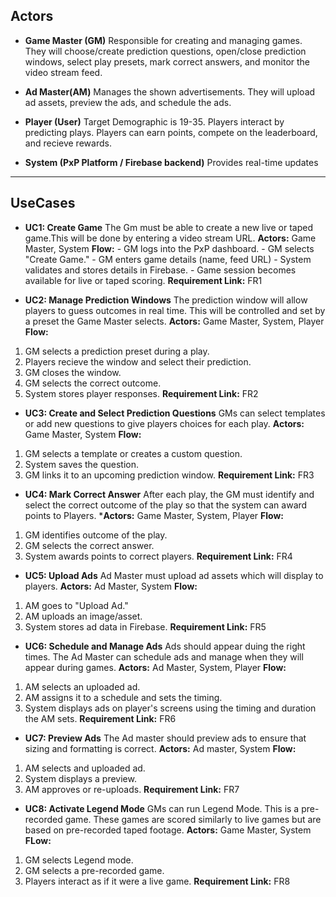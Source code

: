 ## Actors
- **Game Master (GM)**
     Responsible for creating and managing games. They will choose/create prediction questions, open/close prediction windows, select         play presets, mark correct answers, and monitor the video stream feed.

- **Ad Master(AM)**
     Manages the shown advertisements. They will upload ad assets, preview the ads, and schedule the ads.

- **Player (User)**
     Target Demographic is 19-35. Players interact by predicting plays. Players can earn points, compete on the leaderboard, and recieve      rewards.

- **System (PxP Platform / Firebase backend)**
     Provides real-time updates

---
## UseCases
- **UC1: Create Game**
     The Gm must be able to create a new live or taped game.This will be done by entering a video stream URL.
     **Actors:** Game Master, System
     **Flow:**
          - GM logs into the PxP dashboard.
          - GM selects "Create Game."
          - GM enters game details (name, feed URL)
          - System validates and stores details in Firebase.
          - Game session becomes available for live or taped scoring.
     **Requirement Link:** FR1

- **UC2: Manage Prediction Windows**
The prediction window will allow players to guess outcomes in real time. This will be controlled and set by a preset the Game Master selects. 
**Actors:** Game Master, System, Player
**Flow:**
1. GM selects a prediction preset during a play.
2. Players recieve the window and select their prediction.
3. GM closes the window.
4. GM selects the correct outcome.
5. System stores player responses.
**Requirement Link:** FR2

- **UC3: Create and Select Prediction Questions**
GMs can select templates or add new questions to give players choices for each play.
**Actors:** Game Master, System
**Flow:**
1. GM selects a template or creates a custom question.
2. System saves the question.
3. GM links it to an upcoming prediction window.
**Requirement Link:** FR3

- **UC4: Mark Correct Answer**
After each play, the GM must identify and select the correct outcome of the play so that the system can award points to Players. 
***Actors:** Game Master, System, Player
**Flow:**
1. GM identifies outcome of the play.
2. GM selects the correct answer.
3. System awards points to correct players.
**Requirement Link:** FR4

- **UC5: Upload Ads**
Ad Master must upload ad assets which will display to players. 
**Actors:** Ad Master, System
**Flow:**
1. AM goes to "Upload Ad."
2. AM uploads an image/asset.
3. System stores ad data in Firebase.
**Requirement Link:** FR5

- **UC6: Schedule and Manage Ads**
Ads should appear duing the right times. The Ad Master can schedule ads and manage when they will appear during games. 
**Actors:** Ad Master, System, Player
**Flow:**
1. AM selects an uploaded ad. 
2. AM assigns it to a schedule and sets the timing.
3. System displays ads on player's screens using the timing and duration the AM sets.
**Requirement Link:** FR6

- **UC7: Preview Ads**
The Ad master should preview ads to ensure that sizing and formatting is correct.
**Actors:** Ad master, System
**Flow:**
1. AM selects and uploaded ad. 
2. System displays a preview.
3. AM approves or re-uploads.
**Requirement Link:** FR7

- **UC8: Activate Legend Mode**
GMs can run Legend Mode. This is a pre-recorded game. These games are scored similarly to live games but are based on pre-recorded taped footage. 
**Actors:** Game Master, System
**FLow:**
1. GM selects Legend mode.
2. GM selects a pre-recorded game.
3. Players interact as if it were a live game.
**Requirement Link:** FR8
